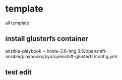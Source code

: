 # template
all template 


## install glusterfs container
ansible-playbook -i hosts-3.6-lmg 3.6/openshift-ansible/playbooks/byo/openshift-glusterfs/config.yml


## test edit
